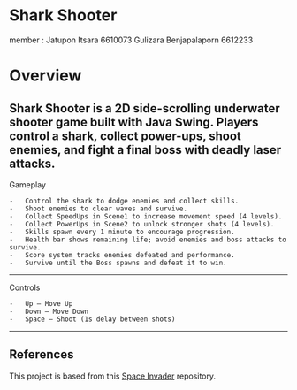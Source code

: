 # Shark Shooter

member :
Jatupon Itsara 6610073
Gulizara Benjapalaporn 6612233

# Overview
Shark Shooter is a 2D side-scrolling underwater shooter game built with Java Swing. Players control a shark, collect power-ups, shoot enemies, and fight a final boss with deadly laser attacks.
---
Gameplay

	- 	Control the shark to dodge enemies and collect skills.
	-	Shoot enemies to clear waves and survive.
	-	Collect SpeedUps in Scene1 to increase movement speed (4 levels).
	-	Collect PowerUps in Scene2 to unlock stronger shots (4 levels).
	-	Skills spawn every 1 minute to encourage progression.
	-	Health bar shows remaining life; avoid enemies and boss attacks to survive.
	-	Score system tracks enemies defeated and performance.
	-	Survive until the Boss spawns and defeat it to win.
 ---
 Controls
 
	-	Up – Move Up
	-	Down – Move Down
	-	Space – Shoot (1s delay between shots)
 ---

 
## References
This project is based from this 
[Space Invader](https://github.com/janbodnar/Java-Space-Invaders) repository.     
